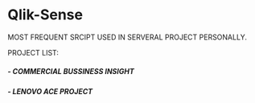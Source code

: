 # Qlik-Sense
MOST FREQUENT SRCIPT USED IN SERVERAL PROJECT PERSONALLY.

PROJECT LIST:
##### - COMMERCIAL BUSSINESS INSIGHT   
##### - LENOVO ACE PROJECT   


